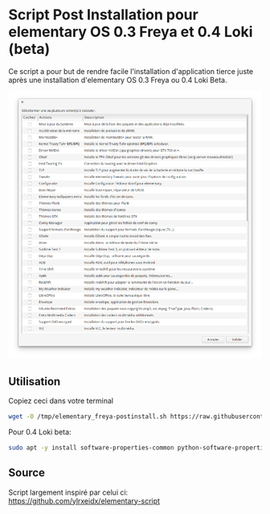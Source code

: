 # Script Post Installation pour elementary OS 0.3 Freya et 0.4 Loki (beta)

Ce script a pour but de rendre facile l'installation d'application tierce juste après une installation
d'elementary OS 0.3 Freya ou 0.4 Loki Beta.

![Screenshot](elementary-postinstall.png)

## Utilisation

Copiez ceci dans votre terminal

```bash
wget -O /tmp/elementary_freya-postinstall.sh https://raw.githubusercontent.com/Devil505/elementaryos-postinstall/master/elementary_freya-postinstall.sh && chmod +x /tmp/elementary_freya-postinstall.sh && /tmp/elementary_freya-postinstall.sh
``` 

Pour 0.4 Loki beta:

```bash
sudo apt -y install software-properties-common python-software-properties && wget -O /tmp/elementary_loki-postinstall.sh https://raw.githubusercontent.com/Devil505/elementaryos-postinstall/master/elementary_loki-postinstall.sh && chmod +x /tmp/elementary_loki-postinstall.sh && /tmp/elementary_loki-postinstall.sh
``` 

## Source
Script largement inspiré par celui ci:
https://github.com/ylrxeidx/elementary-script
